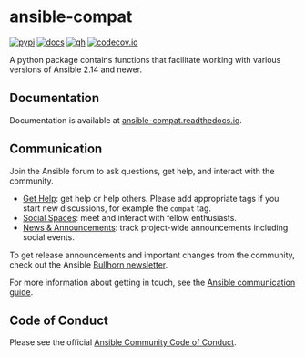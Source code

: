 # ansible-compat

[![pypi](https://img.shields.io/pypi/v/ansible-compat.svg)](https://pypi.org/project/ansible-compat/)
[![docs](https://readthedocs.org/projects/ansible-compat/badge/?version=latest)](https://ansible-compat.readthedocs.io/)
[![gh](https://github.com/ansible/ansible-compat/actions/workflows/tox.yml/badge.svg)](https://github.com/ansible/ansible-compat/actions/workflows/tox.yml)
[![codecov.io](https://codecov.io/github/ansible/ansible-compat/coverage.svg?branch=main)](https://codecov.io/github/ansible/ansible-compat?branch=main)

A python package contains functions that facilitate working with various
versions of Ansible 2.14 and newer.

## Documentation

Documentation is available at
[ansible-compat.readthedocs.io](https://ansible-compat.readthedocs.io/).

## Communication

Join the Ansible forum to ask questions, get help, and interact with the
community.

- [Get Help](https://forum.ansible.com/c/help/6): get help or help others.
  Please add appropriate tags if you start new discussions, for example the
  `compat` tag.
- [Social Spaces](https://forum.ansible.com/c/chat/4): meet and interact with
  fellow enthusiasts.
- [News & Announcements](https://forum.ansible.com/c/news/5): track project-wide
  announcements including social events.

To get release announcements and important changes from the community, check out
the Ansible [Bullhorn newsletter](https://forum.ansible.com/c/news/bullhorn/17).

For more information about getting in touch, see the
[Ansible communication guide](https://docs.ansible.com/ansible/devel/community/communication.html).

## Code of Conduct

Please see the official
[Ansible Community Code of Conduct](https://docs.ansible.com/ansible/latest/community/code_of_conduct.html).
